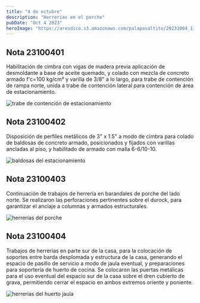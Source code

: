 ```yaml
---
title: "4 de octubre"
description: "Herrerías en el porche"
pubDate: "Oct 4 2023"
heroImage: "https://aresdico.s3.amazonaws.com/palapasaltito/20231004_131418.jpg"
---
```


## Nota 23100401

Habilitación de cimbra con vigas de madera previa aplicación de desmoldante a base de aceite quemado, y colado con mezcla de concreto armado f'c=100 kg/cm² y varilla de 3/8" a lo largo, para trabe de contención de rampa norte, unida a trabe de contención lateral para contención de área de estacionamiento.

![trabe de contención de estacionamiento](https://aresdico.s3.amazonaws.com/palapasaltito/20231004_112330.jpg "trabe de contención de estacionamiento")

## Nota 23100402

Disposición de perfiles metálicos de 3" x 1.5" a modo de cimbra para colado de baldosas de concreto armado, posicionados y fijados con varillas ancladas al piso, y habilitado de armado con malla 6-6/10-10.

![baldosas del estacionamiento](https://aresdico.s3.amazonaws.com/palapasaltito/20231004_125839.jpg "baldosas del estacionamiento")

## Nota 23100403

Continuación de trabajos de herrería en barandales de porche del lado norte. Se realizaron las perforaciones pertinentes sobre el durock, para garantizar el anclaje a columnas y armados estructurales.

![herrerías del porche](https://aresdico.s3.amazonaws.com/palapasaltito/20231004_130116.jpg "herrerías del porche")

## Nota 23100404

Trabajos de herrerías en parte sur de la casa, para la colocación de soportes entre barda desplomada y estructura de la casa, generando el espacio de pasillo de servicio a modo de jaula eventual, y preparaciones para soportería de huerto de cocina. Se colocaron las puertas metálicas para el uso eventual del espacio sur de la casa sobre el dren cubierto de grava, permitiendo cerrar el espacio en ambos extremos oriente y poniente.

![herrerías del huerto jaula](https://aresdico.s3.amazonaws.com/palapasaltito/20231004_131418.jpg "herrerías del huerto jaula")
